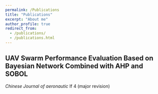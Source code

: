 ```yaml
---
permalink: /Publications
title: "Publications"
excerpt: "About me"
author_profile: true
redirect_from: 
  - /publications/
  - /publications.html
---
```


## UAV Swarm Performance Evaluation Based on Bayesian Network Combined with AHP and SOBOL
*Chinese Journal of aeronautic* If 4 (major revision)
